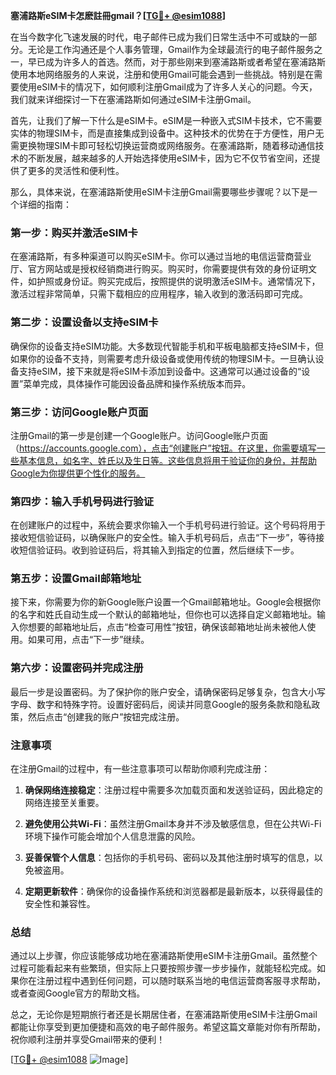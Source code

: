 **塞浦路斯eSIM卡怎麽註冊gmail？[[TG💪+ @esim1088](https://t.me/s/esim1088)]**

在当今数字化飞速发展的时代，电子邮件已成为我们日常生活中不可或缺的一部分。无论是工作沟通还是个人事务管理，Gmail作为全球最流行的电子邮件服务之一，早已成为许多人的首选。然而，对于那些刚来到塞浦路斯或者希望在塞浦路斯使用本地网络服务的人来说，注册和使用Gmail可能会遇到一些挑战。特别是在需要使用eSIM卡的情况下，如何顺利注册Gmail成为了许多人关心的问题。今天，我们就来详细探讨一下在塞浦路斯如何通过eSIM卡注册Gmail。

首先，让我们了解一下什么是eSIM卡。eSIM是一种嵌入式SIM卡技术，它不需要实体的物理SIM卡，而是直接集成到设备中。这种技术的优势在于方便性，用户无需更换物理SIM卡即可轻松切换运营商或网络服务。在塞浦路斯，随着移动通信技术的不断发展，越来越多的人开始选择使用eSIM卡，因为它不仅节省空间，还提供了更多的灵活性和便利性。

那么，具体来说，在塞浦路斯使用eSIM卡注册Gmail需要哪些步骤呢？以下是一个详细的指南：

### 第一步：购买并激活eSIM卡

在塞浦路斯，有多种渠道可以购买eSIM卡。你可以通过当地的电信运营商营业厅、官方网站或是授权经销商进行购买。购买时，你需要提供有效的身份证明文件，如护照或身份证。购买完成后，按照提供的说明激活eSIM卡。通常情况下，激活过程非常简单，只需下载相应的应用程序，输入收到的激活码即可完成。

### 第二步：设置设备以支持eSIM卡

确保你的设备支持eSIM功能。大多数现代智能手机和平板电脑都支持eSIM卡，但如果你的设备不支持，则需要考虑升级设备或使用传统的物理SIM卡。一旦确认设备支持eSIM，接下来就是将eSIM卡添加到设备中。这通常可以通过设备的“设置”菜单完成，具体操作可能因设备品牌和操作系统版本而异。

### 第三步：访问Google账户页面

注册Gmail的第一步是创建一个Google账户。访问Google账户页面（https://accounts.google.com），点击“创建账户”按钮。在这里，你需要填写一些基本信息，如名字、姓氏以及生日等。这些信息将用于验证你的身份，并帮助Google为你提供更个性化的服务。

### 第四步：输入手机号码进行验证

在创建账户的过程中，系统会要求你输入一个手机号码进行验证。这个号码将用于接收短信验证码，以确保账户的安全性。输入手机号码后，点击“下一步”，等待接收短信验证码。收到验证码后，将其输入到指定的位置，然后继续下一步。

### 第五步：设置Gmail邮箱地址

接下来，你需要为你的新Google账户设置一个Gmail邮箱地址。Google会根据你的名字和姓氏自动生成一个默认的邮箱地址，但你也可以选择自定义邮箱地址。输入你想要的邮箱地址后，点击“检查可用性”按钮，确保该邮箱地址尚未被他人使用。如果可用，点击“下一步”继续。

### 第六步：设置密码并完成注册

最后一步是设置密码。为了保护你的账户安全，请确保密码足够复杂，包含大小写字母、数字和特殊字符。设置好密码后，阅读并同意Google的服务条款和隐私政策，然后点击“创建我的账户”按钮完成注册。

### 注意事项

在注册Gmail的过程中，有一些注意事项可以帮助你顺利完成注册：

1. **确保网络连接稳定**：注册过程中需要多次加载页面和发送验证码，因此稳定的网络连接至关重要。
   
2. **避免使用公共Wi-Fi**：虽然注册Gmail本身并不涉及敏感信息，但在公共Wi-Fi环境下操作可能会增加个人信息泄露的风险。

3. **妥善保管个人信息**：包括你的手机号码、密码以及其他注册时填写的信息，以免被盗用。

4. **定期更新软件**：确保你的设备操作系统和浏览器都是最新版本，以获得最佳的安全性和兼容性。

### 总结

通过以上步骤，你应该能够成功地在塞浦路斯使用eSIM卡注册Gmail。虽然整个过程可能看起来有些繁琐，但实际上只要按照步骤一步步操作，就能轻松完成。如果你在注册过程中遇到任何问题，可以随时联系当地的电信运营商客服寻求帮助，或者查阅Google官方的帮助文档。

总之，无论你是短期旅行者还是长期居住者，在塞浦路斯使用eSIM卡注册Gmail都能让你享受到更加便捷和高效的电子邮件服务。希望这篇文章能对你有所帮助，祝你顺利注册并享受Gmail带来的便利！

[[TG💪+ @esim1088](https://t.me/s/esim1088) ![Image](https://i.postimg.cc/4NQfJmqS/Snipaste-2025-05-13-00-14-12.png)]